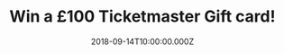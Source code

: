 ---
campaign-uuid: "c-6edca1b9-1527-440e-b24d-5b513cd7e865"
type: "Competition"
category: "Entertainment"
date: "2018-09-14T10:00:00.000Z"
end-date: "2018-10-14T23:59:00.000Z"
disable-form: false
is_promoted: false
has_entry_page: true
title: "Win a £100 Ticketmaster Gift card!"
competition-description: "<p>In need of plans for the weekend? NME has just organised\
  \ it for you, YES! you’ve heard right, we’re giving away a £100 Ticketmaster Gift\
  \ card for YOU to attend that concert you’ve always wanted to go or that football\
  \ game!</p>\n<p>Want to go somewhere cool? Click below for a chance win.<p>\n"
hero-header: "Win a £100 Ticketmaster Gift card!"
terms-confirmation: "N/A"
banner-img: "https://assets.expresslyapp.com/asset-4824c8e4-b86a-4db6-9e52-9bf953583a7e.jpg"
logo-left-href: "https://www.ticketmaster.com"
logo-left-image: "https://assets.expresslyapp.com/asset-1569cb8e-9838-475e-b8ae-608d0cc3cbcb.jpg"
logo-left-title: "Ticketmaster"
bg-image-hero: "https://assets.expresslyapp.com/asset-31bdf8a2-3222-4d91-ab73-05a499bc4617.jpg"
bg-image-first: "https://assets.expresslyapp.com/asset-89419fe5-5215-41eb-9616-65c500201664.jpg"
section1-content: "<p>Without the art or artist there is no live event, that’s why\
  \ at Ticketmaster, they are dedicated to supporting them! Festivals, Sports events,\
  \ Family attractions… many more events for YOU to attend!</p>\n<p>At NME AAA we\
  \ want YOU to have the best time, that is why we don’t want you to miss out on this\
  \ amazing opportunity of winning a £100 Ticketmaster Gift card!</p>\n<p>Think no\
  \ more and enter the form below for a chance to win and you could be going anywhere\
  \ you’d like thanks to NME AAA!</p>\n<p>Good luck!</p>\n"
entry-title: "Win a £100 Ticketmaster Gift card!"
entry-content: "<p>Complete the form below before October 14th at 23:59 and enjoy\
  \ your favourite event with Ticketmaster!</p>\n"
has-winner: false
prize-description: "A £100 Ticketmaster Gift card."
special-conditions: "Multiple entries are allowed up to one every day."
country-restrictions:
- "GB"
---